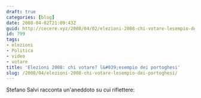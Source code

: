 ```yaml
---
draft: true
categories: [blog]
date: 2008-04-02T21:09:43Z
guid: http://cecere.xyz/2008/04/02/elezioni-2008-chi-votare-lesempio-dei-portoghesi/
id: 799
tags:
- elezioni
- Politica
- video
- votare
title: 'Elezioni 2008: chi votare? l&#039;esempio dei portoghesi'
slug: /2008/04/elezioni-2008-chi-votare-lesempio-dei-portoghesi/
---
```


Stefano Salvi racconta un'aneddoto su cui riflettere: